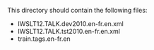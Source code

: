 This directory should contain the following files:
- IWSLT12.TALK.dev2010.en-fr.en.xml
- IWSLT12.TALK.tst2010.en-fr.en.xml
- train.tags.en-fr.en